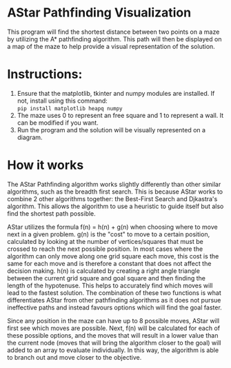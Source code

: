 # AStar Pathfinding Visualization
This program will find the shortest distance between two points on a maze by utilizing the A* pathfinding algorithm. This path will then be displayed on a map of the maze to help provide a visual representation of the solution.

# Instructions:
1. Ensure that the matplotlib, tkinter and numpy modules are installed. 
   If not, install using this command: <br>
   ```pip install matplotlib heapq numpy```
2. The maze uses 0 to represent an free square and 1 to represent a wall. It can be modified if you want. 
3. Run the program and the solution will be visually represented on a diagram.

# How it works
The AStar Pathfinding algorithm works slightly differently than other similar algorithms, such as the breadth first search. This is because AStar works to combine 2 other algorithms together: the Best-First Search and Djkastra's algorithm. This allows the algorithm to use a heuristic to guide itself but also find the shortest path possible.

AStar utilizes the formula f(n) = h(n) + g(n) when choosing where to move next in a given problem. g(n) is the "cost" to move to a certain position, calculated by looking at the number of vertices/squares that must be crossed to reach the next possible position. In most cases where the algorithm can only move along one grid square each move, this cost is the same for each move and is therefore a constant that does not affect the decision making. h(n) is calculated by creating a right angle triangle between the current grid square and goal square and then finding the length of the hypotenuse. This helps to accurately find which moves will lead to the fastest solution. The combination of these two functions is what differentiates AStar from other pathfinding algorithms as it does not pursue ineffective paths and instead favours options which will find the goal faster. 

Since any position in the maze can have up to 8 possible moves, AStar will first see which moves are possible. Next, f(n) will be calculated for each of these possible options, and the moves that will result in a lower value than the current node (moves that will bring the algorithm closer to the goal) will added to an array to evaluate individually. In this way, the algorithm is able to branch out and move closer to the objective. 
